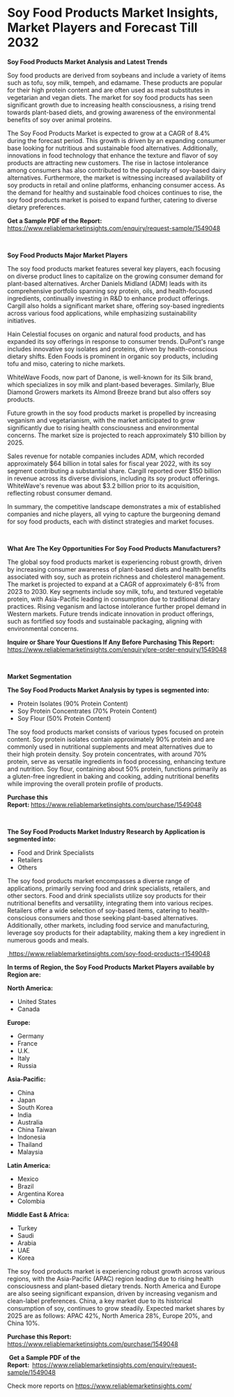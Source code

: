 <p><h1>Soy Food Products Market Insights, Market Players and Forecast Till 2032</h1></p><p><strong>Soy Food Products Market Analysis and Latest Trends</strong></p>
<p><p>Soy food products are derived from soybeans and include a variety of items such as tofu, soy milk, tempeh, and edamame. These products are popular for their high protein content and are often used as meat substitutes in vegetarian and vegan diets. The market for soy food products has seen significant growth due to increasing health consciousness, a rising trend towards plant-based diets, and growing awareness of the environmental benefits of soy over animal proteins.</p><p>The Soy Food Products Market is expected to grow at a CAGR of 8.4% during the forecast period. This growth is driven by an expanding consumer base looking for nutritious and sustainable food alternatives. Additionally, innovations in food technology that enhance the texture and flavor of soy products are attracting new customers. The rise in lactose intolerance among consumers has also contributed to the popularity of soy-based dairy alternatives. Furthermore, the market is witnessing increased availability of soy products in retail and online platforms, enhancing consumer access. As the demand for healthy and sustainable food choices continues to rise, the soy food products market is poised to expand further, catering to diverse dietary preferences.</p></p>
<p><strong>Get a Sample PDF of the Report:&nbsp;</strong> <a href="https://www.reliablemarketinsights.com/enquiry/request-sample/1549048?utm_campaign=3007&utm_medium=2&utm_source=Github&utm_content=ia&utm_term=07042025&utm_id=soy-food-products">https://www.reliablemarketinsights.com/enquiry/request-sample/1549048</a></p>
<p>&nbsp;</p>
<p><strong>Soy Food Products Major Market Players</strong></p>
<p><p>The soy food products market features several key players, each focusing on diverse product lines to capitalize on the growing consumer demand for plant-based alternatives. Archer Daniels Midland (ADM) leads with its comprehensive portfolio spanning soy protein, oils, and health-focused ingredients, continually investing in R&D to enhance product offerings. Cargill also holds a significant market share, offering soy-based ingredients across various food applications, while emphasizing sustainability initiatives.</p><p>Hain Celestial focuses on organic and natural food products, and has expanded its soy offerings in response to consumer trends. DuPont's range includes innovative soy isolates and proteins, driven by health-conscious dietary shifts. Eden Foods is prominent in organic soy products, including tofu and miso, catering to niche markets.</p><p>WhiteWave Foods, now part of Danone, is well-known for its Silk brand, which specializes in soy milk and plant-based beverages. Similarly, Blue Diamond Growers markets its Almond Breeze brand but also offers soy products.</p><p>Future growth in the soy food products market is propelled by increasing veganism and vegetarianism, with the market anticipated to grow significantly due to rising health consciousness and environmental concerns. The market size is projected to reach approximately $10 billion by 2025.</p><p>Sales revenue for notable companies includes ADM, which recorded approximately $64 billion in total sales for fiscal year 2022, with its soy segment contributing a substantial share. Cargill reported over $150 billion in revenue across its diverse divisions, including its soy product offerings. WhiteWave's revenue was about $3.2 billion prior to its acquisition, reflecting robust consumer demand.</p><p>In summary, the competitive landscape demonstrates a mix of established companies and niche players, all vying to capture the burgeoning demand for soy food products, each with distinct strategies and market focuses.</p></p>
<p>&nbsp;</p>
<p><strong>What Are The Key Opportunities For Soy Food Products Manufacturers?</strong></p>
<p><p>The global soy food products market is experiencing robust growth, driven by increasing consumer awareness of plant-based diets and health benefits associated with soy, such as protein richness and cholesterol management. The market is projected to expand at a CAGR of approximately 6-8% from 2023 to 2030. Key segments include soy milk, tofu, and textured vegetable protein, with Asia-Pacific leading in consumption due to traditional dietary practices. Rising veganism and lactose intolerance further propel demand in Western markets. Future trends indicate innovation in product offerings, such as fortified soy foods and sustainable packaging, aligning with environmental concerns.</p></p>
<p><strong>Inquire or Share Your Questions If Any Before Purchasing This Report:</strong> <a href="https://www.reliablemarketinsights.com/enquiry/pre-order-enquiry/1549048?utm_campaign=3007&utm_medium=2&utm_source=Github&utm_content=ia&utm_term=07042025&utm_id=soy-food-products">https://www.reliablemarketinsights.com/enquiry/pre-order-enquiry/1549048</a></p>
<p>&nbsp;</p>
<p><strong>Market Segmentation</strong></p>
<p><strong>The Soy Food Products Market Analysis by types is segmented into:</strong></p>
<p><ul><li>Protein Isolates (90% Protein Content)</li><li>Soy Protein Concentrates (70% Protein Content)</li><li>Soy Flour (50% Protein Content)</li></ul></p>
<p><p>The soy food products market consists of various types focused on protein content. Soy protein isolates contain approximately 90% protein and are commonly used in nutritional supplements and meat alternatives due to their high protein density. Soy protein concentrates, with around 70% protein, serve as versatile ingredients in food processing, enhancing texture and nutrition. Soy flour, containing about 50% protein, functions primarily as a gluten-free ingredient in baking and cooking, adding nutritional benefits while improving the overall protein profile of products.</p></p>
<p><strong>Purchase this Report:&nbsp;</strong><a href="https://www.reliablemarketinsights.com/purchase/1549048?utm_campaign=3007&utm_medium=2&utm_source=Github&utm_content=ia&utm_term=07042025&utm_id=soy-food-products">https://www.reliablemarketinsights.com/purchase/1549048</a></p>
<p>&nbsp;</p>
<p><strong>The Soy Food Products Market Industry Research by Application is segmented into:</strong></p>
<p><ul><li>Food and Drink Specialists</li><li>Retailers</li><li>Others</li></ul></p>
<p><p>The soy food products market encompasses a diverse range of applications, primarily serving food and drink specialists, retailers, and other sectors. Food and drink specialists utilize soy products for their nutritional benefits and versatility, integrating them into various recipes. Retailers offer a wide selection of soy-based items, catering to health-conscious consumers and those seeking plant-based alternatives. Additionally, other markets, including food service and manufacturing, leverage soy products for their adaptability, making them a key ingredient in numerous goods and meals.</p></p>
<p><a href="https://www.reliablemarketinsights.com/soy-food-products-r1549048?utm_campaign=3007&utm_medium=2&utm_source=Github&utm_content=ia&utm_term=07042025&utm_id=soy-food-products">&nbsp;https://www.reliablemarketinsights.com/soy-food-products-r1549048</a></p>
<p><strong>In terms of Region, the Soy Food Products Market Players available by Region are:</strong></p>
<p>
    <p> <strong> North America: </strong>
        <ul>
            <li>United States</li>
            <li>Canada</li>
        </ul>
        </p> 
    <p> <strong> Europe: </strong>
        <ul>
            <li>Germany</li>
            <li>France</li>
            <li>U.K.</li>
            <li>Italy</li>
            <li>Russia</li>
        </ul>
        </p> 
    <p> <strong> Asia-Pacific: </strong>
        <ul>
            <li>China</li>
            <li>Japan</li>
            <li>South Korea</li>
            <li>India</li>
            <li>Australia</li>
            <li>China Taiwan</li>
            <li>Indonesia</li>
            <li>Thailand</li>
            <li>Malaysia</li>
        </ul>
        </p> 
    <p> <strong> Latin America: </strong>
        <ul>
            <li>Mexico</li>
            <li>Brazil</li>
            <li>Argentina Korea</li>
            <li>Colombia</li>
        </ul>
        </p> 
    <p> <strong> Middle East & Africa: </strong>
        <ul>
            <li>Turkey</li>
            <li>Saudi</li>
            <li>Arabia</li>
            <li>UAE</li>
            <li>Korea</li>
        </ul>
    </p>
    </p>
<p><p>The soy food products market is experiencing robust growth across various regions, with the Asia-Pacific (APAC) region leading due to rising health consciousness and plant-based dietary trends. North America and Europe are also seeing significant expansion, driven by increasing veganism and clean-label preferences. China, a key market due to its historical consumption of soy, continues to grow steadily. Expected market shares by 2025 are as follows: APAC 42%, North America 28%, Europe 20%, and China 10%.</p></p>
<p><strong>Purchase this Report: </strong><a href="https://www.reliablemarketinsights.com/purchase/1549048?utm_campaign=3007&utm_medium=2&utm_source=Github&utm_content=ia&utm_term=07042025&utm_id=soy-food-products">https://www.reliablemarketinsights.com/purchase/1549048</a></p>
<p>&nbsp;<strong>Get a Sample PDF of the Report:&nbsp;&nbsp;</strong><a href="https://www.reliablemarketinsights.com/enquiry/request-sample/1549048?utm_campaign=3007&utm_medium=2&utm_source=Github&utm_content=ia&utm_term=07042025&utm_id=soy-food-products">https://www.reliablemarketinsights.com/enquiry/request-sample/1549048</a></p>
<p><strong></strong></p>
<p>Check more reports on <a href="https://www.reliablemarketinsights.com/?utm_campaign=3007&utm_medium=2&utm_source=Github&utm_content=ia&utm_term=07042025&utm_id=soy-food-products">https://www.reliablemarketinsights.com/</a></p>